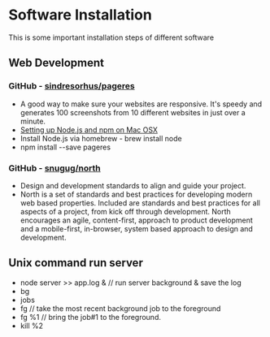 Software Installation
=========

This is some important installation steps of different software

## Web Development

### GitHub - [sindresorhus/pageres](https://github.com/sindresorhus/pageres)

* A good way to make sure your websites are responsive. It's speedy and generates 100 screenshots from 10 different websites in just over a minute.
* [Setting up Node.js and npm on Mac OSX](http://shapeshed.com/setting-up-nodejs-and-npm-on-mac-osx/)
* Install Node.js via homebrew - brew install node
* npm install --save pageres

### GitHub - [snugug/north](https://github.com/Snugug/north)

* Design and development standards to align and guide your project.
* North is a set of standards and best practices for developing modern web based properties. Included are standards and best practices for all aspects of a project, from kick off through development. North encourages an agile, content-first, approach to product development and a mobile-first, in-browser, system based approach to design and development.


## Unix command run server

* node server >> app.log &  // run server background & save the log 
* bg
* jobs
* fg  //  take the most recent background job to the foreground
* fg %1  // bring the job#1 to the foreground.
* kill %2
